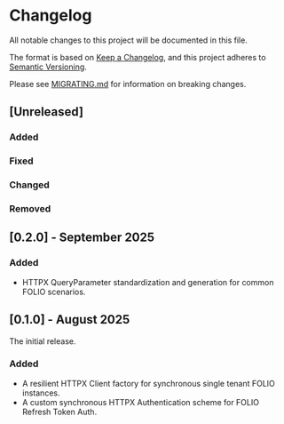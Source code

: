 # Changelog

All notable changes to this project will be documented in this file.

The format is based on [Keep a Changelog](https://keepachangelog.com/en/1.1.0/),
and this project adheres to [Semantic Versioning](https://semver.org/spec/v2.0.0.html).

Please see [MIGRATING.md](./MIGRATING.md) for information on breaking changes.

## [Unreleased]

### Added

### Fixed

### Changed

### Removed

## [0.2.0] - September 2025

### Added
- HTTPX QueryParameter standardization and generation for common FOLIO scenarios.

## [0.1.0] - August 2025

The initial release.

### Added
- A resilient HTTPX Client factory for synchronous single tenant FOLIO instances.
- A custom synchronous HTTPX Authentication scheme for FOLIO Refresh Token Auth.
